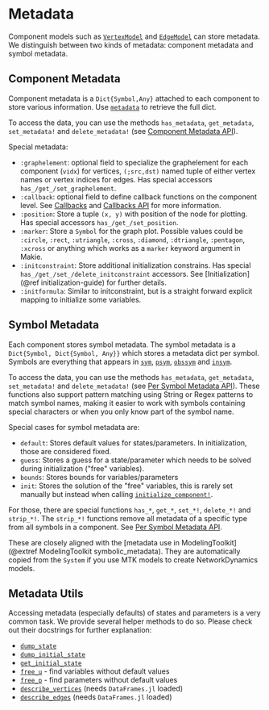 # Metadata
Component models such as [`VertexModel`](@ref) and [`EdgeModel`](@ref) can store metadata. We distinguish between two kinds of metadata: component metadata and symbol metadata.

## Component Metadata
Component metadata is a `Dict{Symbol,Any}` attached to each component to store various information. Use [`metadata`](@ref) to retrieve the full dict.

To access the data, you can use the methods `has_metadata`, `get_metadata`, `set_metadata!` and `delete_metadata!` (see [Component Metadata API](@ref)).

Special metadata:

- `:graphelement`: optional field to specialize the graphelement for each
  component (`vidx`) for vertices, `(;src,dst)` named tuple of either vertex
  names or vertex indices for edges. Has special accessors `has_/get_/set_graphelement`.
- `:callback`: optional field to define callback functions on the component level. See [Callbacks](@ref) and [Callbacks API](@ref) for more information.
- `:position`: Store a tuple `(x, y)` with position of the node for plotting. Has special accessors `has_/get_/set_position`.
- `:marker`: Store a `Symbol` for the graph plot. Possible values could be `:circle`, `:rect`, `:utriangle`, `:cross`, `:diamond`, `:dtriangle`, `:pentagon`, `:xcross` or anything which works as a `marker` keyword argument in Makie.
- `:initconstraint`: Store additional initialization constrains. Has special `has_/get_/set_/delete_initconstraint` accessors. See [Initialization](@ref initialization-guide) for further
details.
- `:initformula`: Similar to initconstraint, but is a straight forward explicit mapping to initialize some variables.


## Symbol Metadata
Each component stores symbol metadata. The symbol metadata is a `Dict{Symbol, Dict{Symbol, Any}}` which stores a metadata dict per symbol. Symbols are everything that appears in [`sym`](@ref), [`psym`](@ref), [`obssym`](@ref) and [`insym`](@ref).

To access the data, you can use the methods `has_metadata`, `get_metadata`, `set_metadata!` and `delete_metadata!` (see [Per Symbol Metadata API](@ref)). These functions also support pattern matching using String or Regex patterns to match symbol names, making it easier to work with symbols containing special characters or when you only know part of the symbol name.

Special cases for symbol metadata are:

- `default`: Stores default values for states/parameters. In initialization, those are considered fixed.
- `guess`: Stores a guess for a state/parameter which needs to be solved during initialization ("free" variables).
- `bounds`: Stores bounds for variables/parameters
- `init`: Stores the solution of the "free" variables, this is rarely set manually but instead when calling [`initialize_component!`](@ref).

For those, there are special functions `has_*`, `get_*`, `set_*!`, `delete_*!` and `strip_*!`. The `strip_*!` functions remove all metadata of a specific type from all symbols in a component. See [Per Symbol Metadata API](@ref).

These are closely aligned with the [metadata use in ModelingToolkit](@extref ModelingToolkit symbolic_metadata). They are automatically copied from the `System` if you use MTK models to create NetworkDynamics models.

## Metadata Utils
Accessing metadata (especially defaults) of states and parameters is a very
common task. We provide several helper methods to do so. Please check out their docstrings for further explanation:

- [`dump_state`](@ref)
- [`dump_initial_state`](@ref)
- [`get_initial_state`](@ref)
- [`free_u`](@ref) - find variables without default values
- [`free_p`](@ref) - find parameters without default values
- [`describe_vertices`](@ref) (needs `DataFrames.jl` loaded)
- [`describe_edges`](@ref) (needs `DataFrames.jl` loaded)

